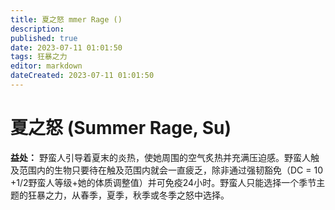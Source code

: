 ```yaml
---
title: 夏之怒 mmer Rage ()
description: 
published: true
date: 2023-07-11 01:01:50
tags: 狂暴之力
editor: markdown
dateCreated: 2023-07-11 01:01:50
---
```


# 夏之怒 (Summer Rage, Su)

**益处：** 野蛮人引导着夏末的炎热，使她周围的空气炙热并充满压迫感。野蛮人触及范围内的生物只要待在触及范围内就会一直疲乏，除非通过强韧豁免（DC = 10 +1/2野蛮人等级+她的体质调整值）并可免疫24小时。野蛮人只能选择一个季节主题的狂暴之力，从春季，夏季，秋季或冬季之怒中选择。
